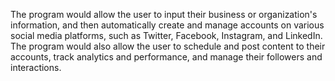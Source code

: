 The program would allow the user to input their business or organization's information, and then automatically create and manage accounts on various social media platforms, such as Twitter, Facebook, Instagram, and LinkedIn. The program would also allow the user to schedule and post content to their accounts, track analytics and performance, and manage their followers and interactions.

